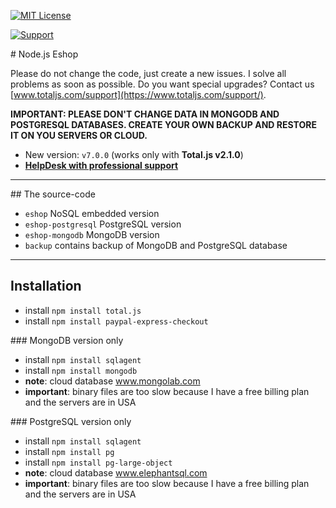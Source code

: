 [![MIT License][license-image]][license-url]

[![Support](https://www.totaljs.com/img/button-support.png?v=2)](https://www.totaljs.com/support/)

# Node.js Eshop

Please do not change the code, just create a new issues. I solve all problems as soon as possible. Do you want special upgrades? Contact us [www.totaljs.com/support](https://www.totaljs.com/support/).

__IMPORTANT: PLEASE DON'T CHANGE DATA IN MONGODB AND POSTGRESQL DATABASES. CREATE YOUR OWN BACKUP AND RESTORE IT ON YOU SERVERS OR CLOUD.__

- New version: `v7.0.0` (works only with __Total.js v2.1.0__)
- [__HelpDesk with professional support__](https://helpdesk.totaljs.com)

---

## The source-code

- `eshop` NoSQL embedded version
- `eshop-postgresql` PostgreSQL version
- `eshop-mongodb` MongoDB version
- `backup` contains backup of MongoDB and PostgreSQL database


---

## Installation

- install `npm install total.js`
- install `npm install paypal-express-checkout`

### MongoDB version only

- install `npm install sqlagent`
- install `npm install mongodb`
- __note__: cloud database www.mongolab.com
- __important__: binary files are too slow because I have a free billing plan and the servers are in USA

### PostgreSQL version only

- install `npm install sqlagent`
- install `npm install pg`
- install `npm install pg-large-object`
- __note__: cloud database www.elephantsql.com
- __important__: binary files are too slow because I have a free billing plan and the servers are in USA

[license-image]: https://img.shields.io/badge/license-MIT-blue.svg?style=flat
[license-url]: license.txt

